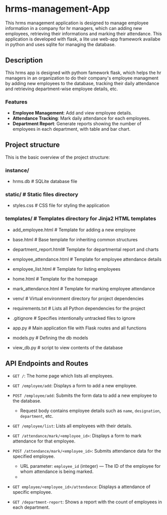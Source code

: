 # hrms-management-App

This hrms management application is designed to manage employee information in a company for hr managers, which can adding new employees, retrieving their informations and marking their attendance. This application is developed with flask, a lite use web-app framework availabe in python and uses sqlite for managing the database.

##  Description

This hrms app is designed with pythom famework flask, which helps the hr managers in an organization to do their company's employee managment by adding new employees to the database, tracking their daily attendance and retrieving department-wise employee details, etc.

### Features

- **Employee Management**: Add and view employee details.
- **Attendance Tracking**: Mark daily attendance for each employees.
- **Department Report**: Generate reports showing the number of employees in each department, with table and bar chart.

## Project structure

This is the basic overview of the project structure:


### instance/
- hrms.db # SQLite database file

### static/ # Static files directory
- styles.css # CSS file for styling the application

### templates/ # Templates directory for Jinja2 HTML templates
 - add_employee.html # Template for adding a new employee
 - base.html # Base template for inheriting common structures
 - department_report.html# Template for departmental report and charts
 - employee_attendance.html # Template for employee attendance details
 - employee_list.html # Template for listing employees
 - home.html # Template for the homepage
 - mark_attendance.html # Template for marking employee attendance

- venv/ # Virtual environment directory for project dependencies
- requirements.txt # Lists all Python dependencies for the project
- .gitignore # Specifies intentionally untracked files to ignore
- app.py # Main application file with Flask routes and all functions
- models.py # Defining the db models
- view_db.py # script to view contents of the database

## API Endpoints and Routes

- `GET /`: The home page which lists all employees.

- `GET /employee/add`: Displays a form to add a new employee.

- `POST /employee/add`: Submits the form data to add a new employee to the database.
  - Request body contains employee details such as `name`, `designation`, `department`, etc.

- `GET /employee/list`: Lists all employees with their details.
 - `GET /attendance/mark/<employee_id>`: Displays a form to mark attendance for that employee.

- `POST /attendance/mark/<employee_id>`: Submits attendance data for the specified employee.
  - URL parameter: `employee_id` (integer) — The ID of the employee for whom attendance is being marked.
  - 
- `GET employee/<employee_id>/attendance`: Displays a attendance of specific employee.

- `GET /department-report`: Shows a report with the count of employees in each department.
  
